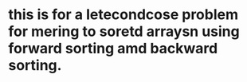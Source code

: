 # this is for a letecondcose problem for mering to soretd arraysn using forward sorting amd backward sorting.

